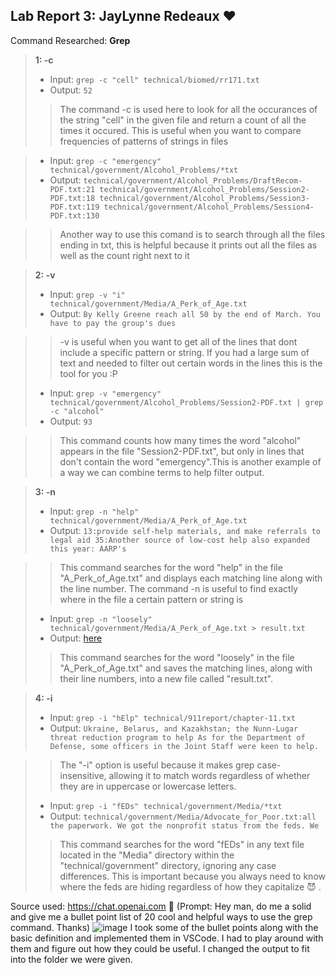 ## Lab Report 3: JayLynne Redeaux ❤️ 

Command Researched: __Grep__ 

> __1: -c__
> * Input: `grep -c "cell" technical/biomed/rr171.txt ` 
> * Output: `52`
> 
>> The command -c is used here to look for all the occurances of the string "cell" in the given file and return a count of all the times it occured. This is useful when you want to compare frequencies of patterns of strings in files

>* Input: `grep -c "emergency" technical/government/Alcohol_Problems/*txt ` 
>* Output: `technical/government/Alcohol_Problems/DraftRecom-PDF.txt:21
technical/government/Alcohol_Problems/Session2-PDF.txt:18
technical/government/Alcohol_Problems/Session3-PDF.txt:119
technical/government/Alcohol_Problems/Session4-PDF.txt:130 `

>> Another way to use this comand is to search through all the files ending in txt, this is helpful because it prints out all the files as well as the count right next to it

>__2: -v__
>* Input: `grep -v "i" technical/government/Media/A_Perk_of_Age.txt ` 
>* Output: `By Kelly Greene
reach all 50 by the end of March. You have to pay the group's dues `

>> -v is useful when you want to get all of the lines that dont include a specific pattern or string. If you had a large sum of text and needed to filter out certain words in the lines this is the tool for you :P
>> 
>* Input: `grep -v "emergency" technical/government/Alcohol_Problems/Session2-PDF.txt | grep -c "alcohol" ` 
>* Output: `93`

>> This command counts how many times the word "alcohol" appears in the file "Session2-PDF.txt", but only in lines that don't contain the word "emergency".This is another example of a way we can combine terms to help filter output.

>__3: -n__ 
>* Input: `grep -n "help" technical/government/Media/A_Perk_of_Age.txt ` 
>* Output: `13:provide self-help materials, and make referrals to legal aid
35:Another source of low-cost help also expanded this year: AARP's `

>> This command searches for the word "help" in the file "A_Perk_of_Age.txt" and displays each matching line along with the line number. The command -n is useful to find exactly where in the file a certain pattern or string is
>> 
>* Input: `grep -n "loosely" technical/government/Media/A_Perk_of_Age.txt > result.txt `
>* Output: [here](https://imgur.com/a/oZd92M3)
>>This command searches for the word "loosely" in the file "A_Perk_of_Age.txt" and saves the matching lines, along with their line numbers, into a new file called "result.txt".

>__4: -i__
>* Input: `grep -i "hElp" technical/911report/chapter-11.txt ` 
>* Output: `Ukraine, Belarus, and Kazakhstan; the Nunn-Lugar threat reduction program to help
            As for the Department of Defense, some officers in the Joint Staff were keen to help.` 
            
>>The "-i" option is useful because it makes grep case-insensitive, allowing it to match words regardless of whether they are in uppercase or lowercase letters.
>>
>* Input: `grep -i "fEDs" technical/government/Media/*txt ` 
>* Output: `technical/government/Media/Advocate_for_Poor.txt:all the paperwork. We got the nonprofit status from the feds. We`
>
>>This command searches for the word "fEDs" in any text file located in the "Media" directory within the "technical/government" directory, ignoring any case differences. This is important because you always need to know where the feds are hiding regardless of how they capitalize 😈 . 




Source used: https://chat.openai.com 🤖 (Prompt: Hey man, do me a solid and give me a bullet point list of 20 cool and helpful ways to use the grep command. Thanks) 
![image](https://github.com/Jredeaux1/cse15l-lab-reports/assets/130107248/83ba503d-4f31-461d-b145-733edeb589cf)
I took some of the bullet points along with the basic definition and implemented them in VSCode. I had to play around with them and figure out how they could be useful. I changed the output to fit into the folder we were given. 

